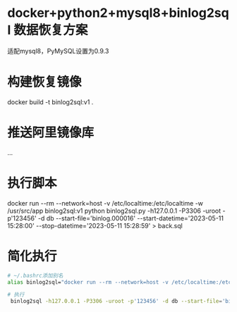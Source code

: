 # docker+python2+mysql8+binlog2sql 数据恢复方案
适配mysql8，PyMySQL设置为0.9.3

# 构建恢复镜像
docker build -t binlog2sql:v1 .

# 推送阿里镜像库
...

# 执行脚本
docker run --rm --network=host -v /etc/localtime:/etc/localtime -w /usr/src/app binlog2sql:v1 python binlog2sql.py -h127.0.0.1 -P3306 -uroot -p'123456' -d db --start-file='binlog.000016' --start-datetime='2023-05-11 15:28:00' --stop-datetime='2023-05-11 15:28:59' > back.sql

# 简化执行
```bash
# ~/.bashrc添加别名
alias binlog2sql="docker run --rm --network=host -v /etc/localtime:/etc/localtime -w /usr/src/app registry.cn-hangzhou.aliyuncs.com/duanlinfei/binlog2sql:v1 python binlog2sql.py"

# 执行 
 binlog2sql -h127.0.0.1 -P3306 -uroot -p'123456' -d db --start-file='binlog.000016' --start-datetime='2023-05-11 15:28:00' --stop-datetime='2023-05-11 15:28:59' > back.sql
```

